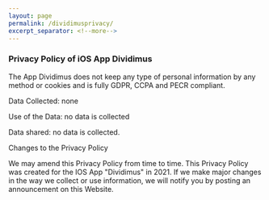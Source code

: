```yaml
---
layout: page
permalink: /dividimusprivacy/
excerpt_separator: <!--more-->
---
```


<!--more-->

### Privacy Policy of iOS App Dividimus

The App Dividimus does not keep any type of personal information by any method or cookies and is fully GDPR, CCPA and PECR compliant. 

Data Collected: none

Use of the Data: no data is collected

Data shared: no data is collected. 

Changes to the Privacy Policy

We may amend this Privacy Policy from time to time. This Privacy Policy was created for the IOS App "Dividimus" in 2021.  If we make major changes in the way we collect or use information, we will notify you by posting an announcement on this Website.